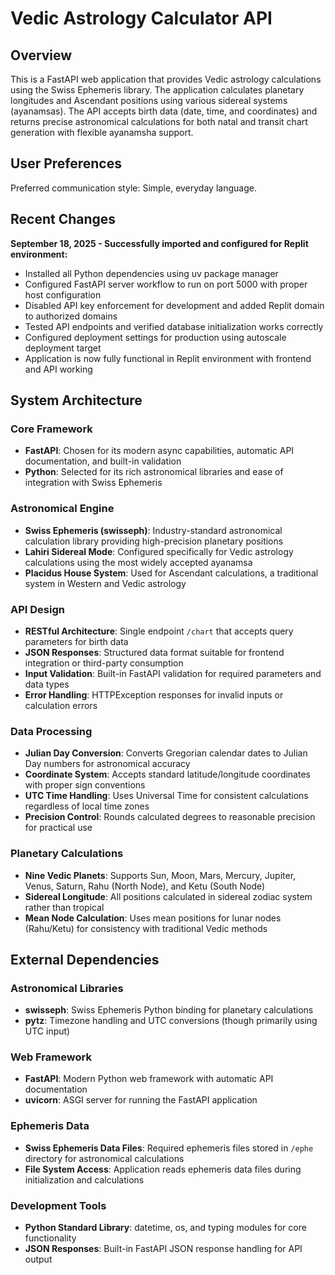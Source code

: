 # Vedic Astrology Calculator API

## Overview

This is a FastAPI web application that provides Vedic astrology calculations using the Swiss Ephemeris library. The application calculates planetary longitudes and Ascendant positions using various sidereal systems (ayanamsas). The API accepts birth data (date, time, and coordinates) and returns precise astronomical calculations for both natal and transit chart generation with flexible ayanamsha support.

## User Preferences

Preferred communication style: Simple, everyday language.

## Recent Changes

**September 18, 2025 - Successfully imported and configured for Replit environment:**
- Installed all Python dependencies using uv package manager
- Configured FastAPI server workflow to run on port 5000 with proper host configuration
- Disabled API key enforcement for development and added Replit domain to authorized domains
- Tested API endpoints and verified database initialization works correctly
- Configured deployment settings for production using autoscale deployment target
- Application is now fully functional in Replit environment with frontend and API working

## System Architecture

### Core Framework
- **FastAPI**: Chosen for its modern async capabilities, automatic API documentation, and built-in validation
- **Python**: Selected for its rich astronomical libraries and ease of integration with Swiss Ephemeris

### Astronomical Engine
- **Swiss Ephemeris (swisseph)**: Industry-standard astronomical calculation library providing high-precision planetary positions
- **Lahiri Sidereal Mode**: Configured specifically for Vedic astrology calculations using the most widely accepted ayanamsa
- **Placidus House System**: Used for Ascendant calculations, a traditional system in Western and Vedic astrology

### API Design
- **RESTful Architecture**: Single endpoint `/chart` that accepts query parameters for birth data
- **JSON Responses**: Structured data format suitable for frontend integration or third-party consumption
- **Input Validation**: Built-in FastAPI validation for required parameters and data types
- **Error Handling**: HTTPException responses for invalid inputs or calculation errors

### Data Processing
- **Julian Day Conversion**: Converts Gregorian calendar dates to Julian Day numbers for astronomical accuracy
- **Coordinate System**: Accepts standard latitude/longitude coordinates with proper sign conventions
- **UTC Time Handling**: Uses Universal Time for consistent calculations regardless of local time zones
- **Precision Control**: Rounds calculated degrees to reasonable precision for practical use

### Planetary Calculations
- **Nine Vedic Planets**: Supports Sun, Moon, Mars, Mercury, Jupiter, Venus, Saturn, Rahu (North Node), and Ketu (South Node)
- **Sidereal Longitude**: All positions calculated in sidereal zodiac system rather than tropical
- **Mean Node Calculation**: Uses mean positions for lunar nodes (Rahu/Ketu) for consistency with traditional Vedic methods

## External Dependencies

### Astronomical Libraries
- **swisseph**: Swiss Ephemeris Python binding for planetary calculations
- **pytz**: Timezone handling and UTC conversions (though primarily using UTC input)

### Web Framework
- **FastAPI**: Modern Python web framework with automatic API documentation
- **uvicorn**: ASGI server for running the FastAPI application

### Ephemeris Data
- **Swiss Ephemeris Data Files**: Required ephemeris files stored in `/ephe` directory for astronomical calculations
- **File System Access**: Application reads ephemeris data files during initialization and calculations

### Development Tools
- **Python Standard Library**: datetime, os, and typing modules for core functionality
- **JSON Responses**: Built-in FastAPI JSON response handling for API output